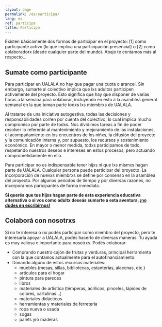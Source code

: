 ```yaml
---
layout: page
permalink: /es/participa/
lang: es
ref: participa
title: Participa
---
```


Existen básicamente dos formas de participar en el proyecto: [1] como participante activx (lo que implica una participación presencial) o [2] como colaboradorx (desde cualquier parte del mundo). Abajo te contamos más al respecto...

## Sumate como participante

Para participar en UALALA no hay que pagar una cuota o arancel. Sin embargo, sumarte al colectivo implica que lxs adultxs participen activamente del proyecto. Esto significa que hay que disponer de varias horas a la semana para colaborar, incluyendo en esto a la asamblea general semanal en la que toman parte todxs lxs miembrxs de UALALA.

Al tratarse de una iniciativa autogestiva, todas las decisiones y responsabilidades corren por cuenta del colectivo, lo cual implica mucho compromiso por parte de todxs. Nos dividimos tareas a fin de poder resolver lo referente al mantenimiento y mejoramiento de las instalaciones, el acompañamiento en los encuentros de lxs niñxs, la difusión del proyecto y la comunicación interna y, por supuesto, los recursos y sostenimiento económico. En mayor o menor medida, todxs participamos de todo, respetando nuestros deseos e intereses en estos procesos, pero actuando comprometidamente en ello.

Para participar no es indispensable tener hijxs ni que lxs mismxs hagan parte de UALALA. Cualquier persona puede participar del proyecto. La incorporación de nuevxs miembrxs se define por consenso en la asamblea del proyecto. Por algunos períodos de tiempo y por diversas razones, no incorporamos paricipantes de forma inmediata.

**Si querés que tus hijxs hagan parte de esta experiencia educativa alternativa o si vos como adultx deseás sumarte a esta aventura, [¡no dudes en escribirnos!](/es/contacto)**

## Colaborá con nosotrxs

Si no te interesa o no podés participar como miembro del proyecto, pero te interesaría apoyar a UALALA, podés hacerlo de diversas maneras. Tu ayuda es muy valiosa e importante para nosotrxs. Podés colaborar:

* Comprando nuestro cajón de frutas y verduras, principal herramienta con la que contamos actualmente para el autofinanciamiento
* Donando alguno de estos recursos materiales:
  * muebles (mesas, sillas, bibliotecas, estanterías, alacenas, etc.)
  * artículos para el hogar
  * pintura para paredes
  * libros
  * materiales de artística (témperas, acrílicos, pinceles, lápices de colores, cartulinas...)
  * materiales didácticos
  * herramientas y materiales de ferretería
  * ropa nueva o usada
  * sogas
  * palets y/o maderas

